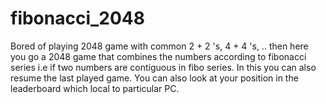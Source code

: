 # fibonacci_2048

Bored of playing 2048 game with common  2 + 2 's, 4 + 4 's, .. then here you go a 2048 game that combines the numbers according to fibonacci series i.e if two numbers are contiguous in fibo series.
In this you can also resume the last played game.
You can also look at your position in the leaderboard which local to particular PC.

